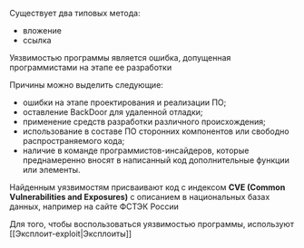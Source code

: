 Существует два типовых метода:
- вложение
- ссылка

Уязвимостью программы является ошибка, допущенная программистами на этапе ее разработки

Причины можно выделить следующие:
- ошибки на этапе проектирования и реализации ПО;
- оставление BackDoor для удаленной отладки;
- применение средств разработки различного происхождения;
- использование в составе ПО сторонних компонентов или свободно распространяемого кода;
- наличие в команде программистов-инсайдеров, которые преднамеренно вносят в написанный код дополнительные функции или элементы.

Найденным уязвимостям присваивают код с индексом **CVE (Common Vulnerabilities and Exposures)** с описанием в национальных базах данных, например на сайте ФСТЭК России

Для того, чтобы воспользоваться уязвимостью программы, используют [[Эксплоит-exploit|Эксплоиты]]
